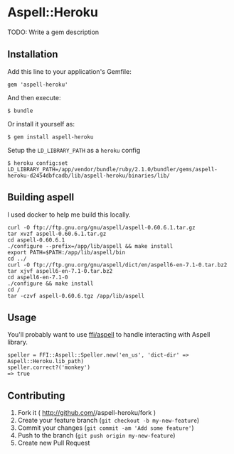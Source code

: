 # Aspell::Heroku

TODO: Write a gem description

## Installation

Add this line to your application's Gemfile:

    gem 'aspell-heroku'

And then execute:

    $ bundle

Or install it yourself as:

    $ gem install aspell-heroku

Setup the `LD_LIBRARY_PATH` as a `heroku` config

    $ heroku config:set LD_LIBRARY_PATH=/app/vendor/bundle/ruby/2.1.0/bundler/gems/aspell-heroku-d2454dbfcadb/lib/aspell-heroku/binaries/lib/

## Building aspell

I used docker to help me build this locally.

	curl -O ftp://ftp.gnu.org/gnu/aspell/aspell-0.60.6.1.tar.gz
	tar xvzf aspell-0.60.6.1.tar.gz
	cd aspell-0.60.6.1
	./configure --prefix=/app/lib/aspell && make install
	export PATH=$PATH:/app/lib/aspell/bin
	cd ../
	curl -O ftp://ftp.gnu.org/gnu/aspell/dict/en/aspell6-en-7.1-0.tar.bz2
	tar xjvf aspell6-en-7.1-0.tar.bz2
	cd aspell6-en-7.1-0
	./configure && make install
	cd /
	tar -czvf aspell-0.60.6.tgz /app/lib/aspell

## Usage

You'll probably want to use [ffi/aspell](https://github.com/YorickPeterse/ffi-aspell) to handle interacting with Aspell library.

	speller = FFI::Aspell::Speller.new('en_us', 'dict-dir' => Aspell::Heroku.lib_path)
	speller.correct?('monkey')
	=> true

## Contributing

1. Fork it ( http://github.com/<my-github-username>/aspell-heroku/fork )
2. Create your feature branch (`git checkout -b my-new-feature`)
3. Commit your changes (`git commit -am 'Add some feature'`)
4. Push to the branch (`git push origin my-new-feature`)
5. Create new Pull Request
